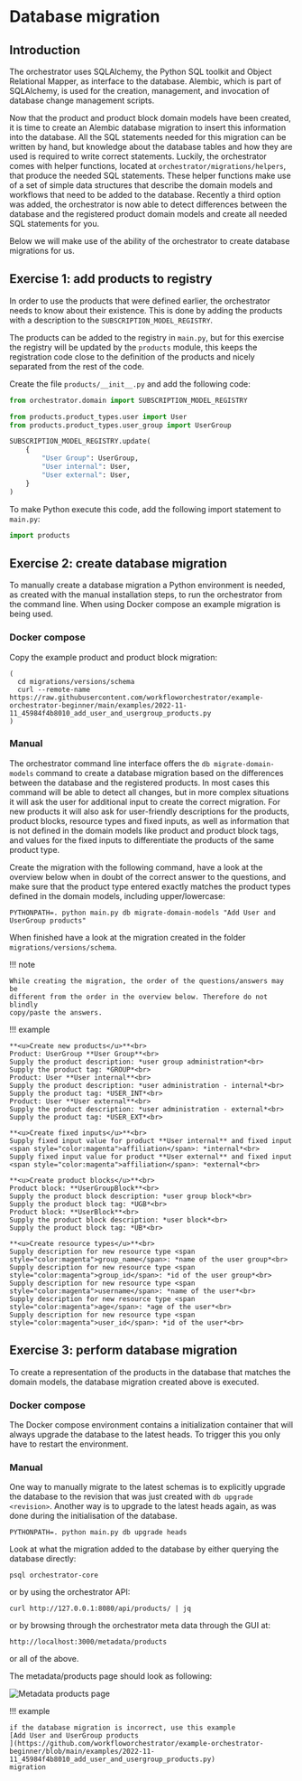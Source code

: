 # Database migration

## Introduction

The orchestrator uses SQLAlchemy, the Python SQL toolkit and Object Relational
Mapper, as interface to the database. Alembic, which is part of SQLAlchemy, is
used for the creation, management, and invocation of database change management
scripts.  

Now that the product and product block domain models have been created, it is
time to create an Alembic database migration to insert this information into
the database. All the SQL statements needed for this migration can be written
by hand, but knowledge about the database tables and how they are used is
required to write correct statements. Luckily, the orchestrator comes with
helper functions, located at `orchestrator/migrations/helpers`, that produce
the needed SQL statements.  These helper functions make use of a set of simple
data structures that describe the domain models and workflows that need to be
added to the database. Recently a third option was added, the orchestrator is
now able to detect differences between the database and the registered product
domain models and create all needed SQL statements for you.

Below we will make use of the ability of the orchestrator to create database
migrations for us.

## Exercise 1: add products to registry

In order to use the products that were defined earlier, the orchestrator needs
to know about their existence. This is done by adding the products with a
description to the `SUBSCRIPTION_MODEL_REGISTRY`.

The products can be added to the registry in `main.py`, but for this exercise
the registry will be updated by the `products` module, this keeps the
registration code close to the definition of the products and nicely separated
from the rest of the code.

Create the file `products/__init__.py` and add the following code:

```python
from orchestrator.domain import SUBSCRIPTION_MODEL_REGISTRY

from products.product_types.user import User
from products.product_types.user_group import UserGroup

SUBSCRIPTION_MODEL_REGISTRY.update(
    {
        "User Group": UserGroup,
        "User internal": User,
        "User external": User,
    }
)
```

To make Python execute this code, add the following import statement to
`main.py`:

```python
import products
```

## Exercise 2: create database migration

To manually create a database migration a Python environment is needed, as 
created with the manual installation steps, to run the orchestrator from the 
command line. When using Docker compose an example migration is being used.

### Docker compose

Copy the example product and product block migration:

```shell
(
  cd migrations/versions/schema
  curl --remote-name https://raw.githubusercontent.com/workfloworchestrator/example-orchestrator-beginner/main/examples/2022-11-11_45984f4b8010_add_user_and_usergroup_products.py
)
```

### Manual

The orchestrator command line interface offers the `db migrate-domain-models`
command to create a database migration based on the differences between the
database and the registered products. In most cases this command will be able
to detect all changes, but in more complex situations it will ask the user for
additional input to create the correct migration. For new products it will also
ask for user-friendly descriptions for the products, product blocks, resource
types and fixed inputs, as well as information that is not defined in the
domain models like product and product block tags, and values for the
fixed inputs to differentiate the products of the same product type.

Create the migration with the following command, have a look at the overview
below when in doubt of the correct answer to the questions, and make sure that
the product type entered exactly matches the product types defined in the
domain models, including upper/lowercase: 

```shell
PYTHONPATH=. python main.py db migrate-domain-models "Add User and UserGroup products"
```

When finished have a look at the migration created in the folder
`migrations/versions/schema`.

!!! note

    While creating the migration, the order of the questions/answers may be 
    different from the order in the overview below. Therefore do not blindly
    copy/paste the answers.

!!! example
    
    **<u>Create new products</u>**<br>
    Product: UserGroup **User Group**<br>
    Supply the product description: *user group administration*<br>
    Supply the product tag: *GROUP*<br>
    Product: User **User internal**<br>
    Supply the product description: *user administration - internal*<br>
    Supply the product tag: *USER_INT*<br>
    Product: User **User external**<br>
    Supply the product description: *user administration - external*<br>
    Supply the product tag: *USER_EXT*<br>
    
    **<u>Create fixed inputs</u>**<br>
    Supply fixed input value for product **User internal** and fixed input <span style="color:magenta">affiliation</span>: *internal*<br>
    Supply fixed input value for product **User external** and fixed input <span style="color:magenta">affiliation</span>: *external*<br>
    
    **<u>Create product blocks</u>**<br>
    Product block: **UserGroupBlock**<br>
    Supply the product block description: *user group block*<br>
    Supply the product block tag: *UGB*<br>
    Product block: **UserBlock**<br>
    Supply the product block description: *user block*<br>
    Supply the product block tag: *UB*<br>
    
    **<u>Create resource types</u>**<br>
    Supply description for new resource type <span style="color:magenta">group_name</span>: *name of the user group*<br>
    Supply description for new resource type <span style="color:magenta">group_id</span>: *id of the user group*<br>
    Supply description for new resource type <span style="color:magenta">username</span>: *name of the user*<br>
    Supply description for new resource type <span style="color:magenta">age</span>: *age of the user*<br>
    Supply description for new resource type <span style="color:magenta">user_id</span>: *id of the user*<br>


## Exercise 3: perform database migration

To create a representation of the products in the database that matches the
domain models, the database migration created above is executed.

### Docker compose

The Docker compose environment contains a initialization container that will 
always upgrade the database to the latest heads. To trigger this you only have
to restart the environment.

### Manual

One way to manually migrate to the latest schemas
is to explicitly upgrade the database to the revision that was just
created  with `db upgrade <revision>`. Another way is to upgrade to the latest
heads again, as was done during the initialisation of the database.

```shell
PYTHONPATH=. python main.py db upgrade heads
```

Look at what the migration added to the database by either querying the
database directly:

```shell
psql orchestrator-core
```

or by using the orchestrator API:

```shell
curl http://127.0.0.1:8080/api/products/ | jq
```

or by browsing through the orchestrator meta data through the GUI at:

```shell
http://localhost:3000/metadata/products
```

or all of the above.

The metadata/products page should look as following:

![Metadata products page](../images/metadata_products.png "Metadata products page")

!!! example

    if the database migration is incorrect, use this example 
    [Add User and UserGroup products
    ](https://github.com/workfloworchestrator/example-orchestrator-beginner/blob/main/examples/2022-11-11_45984f4b8010_add_user_and_usergroup_products.py)
    migration
